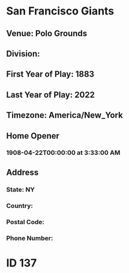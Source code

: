 # San Francisco Giants
## Venue: Polo Grounds
## Division: 
## First Year of Play: 1883
## Last Year of Play: 2022
## Timezone: America/New_York
## Home Opener
### 1908-04-22T00:00:00 at 3:33:00 AM
## Address
### 
### State: NY
### Country: 
### Postal Code: 
### Phone Number: 
# ID 137